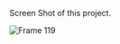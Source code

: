 
Screen Shot of this project.


![Frame 119](https://github.com/akp660/mern_task_final/assets/72183243/a320bad4-08ce-4910-afd8-b71a956bb8f0)
